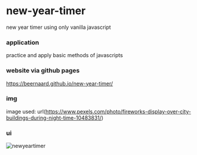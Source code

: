 # new-year-timer
new year timer using only vanilla javascript

### application
practice and apply basic methods of javascripts

### website via github pages
https://beernaard.github.io/new-year-timer/

### img
image used: url(https://www.pexels.com/photo/fireworks-display-over-city-buildings-during-night-time-10483831/)

### ui
![newyeartimer](https://github.com/beernaard/new-year-timer/assets/142719026/16e75c1f-1975-44dc-a527-7ad534e2d6e1)
